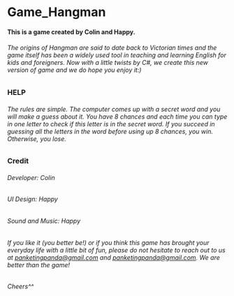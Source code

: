 # Game_Hangman

#### This is a game created by Colin and Happy. 

###### The origins of Hangman are said to date back to Victorian times and the game itself has been a widely used tool in teaching and learning English for kids and foreigners. Now with a little twists by C#, we create this new version of game and we do hope you enjoy it:)

### HELP
###### The rules are simple. The computer comes up with a secret word and you will make a guess about it. You have 8 chances and each time you can type in one letter to check if this letter is in the secret word. If you succeed in guessing all the letters in the word before using up 8 chances, you win. Otherwise, you lose.

### Credit
###### Developer: Colin
###### UI Design: Happy
###### Sound and Music: Happy


###### If you like it (you better be!) or if you think this game has brought your everyday life with a little bit of fun, please do not hesitate to reach out to us at panketingpanda@gmail.com and panketingpanda@gmail.com. We are better than the game! 

###### Cheers^^







